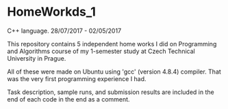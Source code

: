 # HomeWorkds_1

C++ language. 28/07/2017 - 02/05/2017

This repository contains 5 independent home works I did on Programming and Algorithms course of my 1-semester study at Czech Technical University in Prague.

All of these were made on Ubuntu using 'gcc' (version 4.8.4) compiler. That was the very first programming experience I had.

Task description, sample runs, and submission results are included in the end of each code in the end as a comment.
